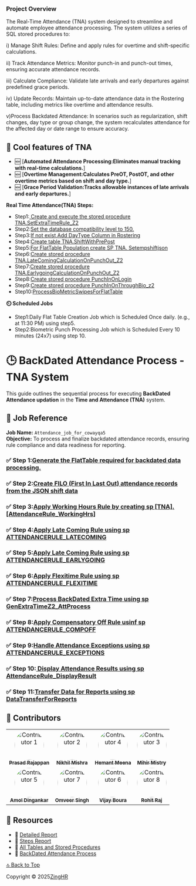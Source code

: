 <a name="readme-top"></a>

### Project Overview

The Real-Time Attendance (TNA) system  designed to streamline and automate employee attendance processing. The system utilizes a series of SQL stored procedures to:





i) Manage Shift Rules: Define and apply rules for overtime and shift-specific calculations.



ii) Track Attendance Metrics: Monitor punch-in and punch-out times, ensuring accurate attendance records.



iii) Calculate Compliance: Validate late arrivals and early departures against predefined grace periods.



iv) Update Records: Maintain up-to-date attendance data in the Rostering table, including metrics like overtime and attendance results.

v)Process Backdated Attendance: In scenarios such as regularization, shift changes, day type or group change, the system recalculates attendance for the affected day or date range to ensure accuracy.
## 🚀 Cool features of TNA

- 🆕 [**Automated Attendance Processing:Eliminates manual tracking with real-time calculations.**]
- 🆕 [**Overtime Management:Calculates PreOT, PostOT, and other overtime metrics based on shift and day type.**]
- 🆕 [**Grace Period Validation:Tracks allowable instances of late arrivals and early departures.**]


**Real Time Attendance(TNA) Steps:**

- Step1:[ Create and execute the stored procedure TNA.SetExtraTimeRule_Z2 ](https://github.com/zinghrcore/z2-tna-db/blob/master/25.%5BTNA%5D.%5BSetExtraTimeRule_Z2%5D.sql)
- Step2:[Set the database compatibility level to 150.](https://github.com/zinghrcore/z2-tna-db/blob/master/00.COMPATIBILITY_LEVEL)
- Step3:[If not exist,Add DayType Column in Rostering](https://github.com/zinghrcore/z2-tna-db/blob/master/0field%20master%20and%20rostering%20daytype.sql)
- Step4:[Create table TNA.ShiftWithPrePost](https://github.com/zinghrcore/z2-tna-db/blob/master/001.shiftwithprepost.sql)
- Step5:[For FlatTable Population create SP  TNA. Setempshiftjson ](https://github.com/zinghrcore/z2-tna-db/blob/master/26.%20%5BTNA%5D.%5BSetEmpShiftJSONData%5D.sql)
- Step6:[Create stored procedure  TNA.LateComingCalculationOnPunchOut_Z2 ](https://github.com/zinghrcore/z2-tna-db/blob/master/17.%5BTNA%5D.%5BLateComingCalculationOnPunchOut_Z2%5D.sql)
- Step7:[Create stored procedure  TNA.EarlygoingCalculationOnPunchOut_Z2 ](https://github.com/zinghrcore/z2-tna-db/blob/master/19.%5BTNA%5D.%5BEarlyGoingCalculationOnPunchOut_Z2%5D.sql)
- Step8:[Create stored procedure  PunchInOnLogin ](https://github.com/zinghrcore/z2-tna-db/blob/master/16.%5BTNA%5D.%5BPunchInOnLogin%5D.sql)
- Step9:[Create stored procedure   PunchInOnThroughBio_z2 ](https://github.com/zinghrcore/z2-tna-db/blob/master/18.%5BTNA%5D.%5BPunchInOnThroughBio_z2%5D.sql)
- Step10:[ProcessBioMetricSwipesForFlatTable](https://github.com/zinghrcore/z2-tna-db/blob/master/%5BTNA%5D.%5BProcessBioMetricSwipesForFlatTable%5D)

**⏲️ Scheduled Jobs**
- Step1:Daily Flat Table Creation Job which is Scheduled Once daily. (e.g., at 11:30 PM) using step5.
- Step2:Biometric Punch Processing Job which is Scheduled Every 10 minutes (24x7) using step 10.

# 🕒 BackDated Attendance Process - TNA System

This guide outlines the sequential process for executing **BackDated Attendance updation** in the **Time and Attendance (TNA)** system.

## 📌 Job Reference  
**Job Name:** `Attendance_job_for_cowayqa5`  
**Objective:** To process and finalize backdated attendance records, ensuring rule compliance and data readiness for reporting.
### ✅ Step 1:[Generate the FlatTable required for backdated data processing.](https://github.com/zinghrcore/z2-tna-db/blob/master/1.setempshiftjsondata.sql)
### ✅ Step 2:[Create FILO (First In Last Out) attendance records from the JSON shift data](https://github.com/zinghrcore/z2-tna-db/blob/master/2.FiloCreationWithJSON_Z2.sql)
### ✅ Step 3:[Apply Working Hours Rule by creating sp [TNA].[AttendanceRule_WorkingHrs]](https://github.com/zinghrcore/z2-tna-db/blob/master/3.AttendanceRule_WorkingHrs.sql)
### ✅ Step 4:[Apply Late Coming Rule using sp ATTENDANCERULE_LATECOMING](https://github.com/zinghrcore/z2-tna-db/blob/master/4.ATTENDANCERULE_LATECOMING.sql)
### ✅ Step 5:[Apply Late Coming Rule using sp ATTENDANCERULE_EARLYGOING](https://github.com/zinghrcore/z2-tna-db/blob/master/5.ATTENDANCERULE_EARLYGOING.sql)
### ✅ Step 6:[Apply Flexitime Rule using sp ATTENDANCERULE_FLEXITIME](https://github.com/zinghrcore/z2-tna-db/blob/master/6.ATTENDANCERULE_FLEXITIME.sql)
### ✅ Step 7:[Process BackDated Extra Time using sp GenExtraTimeZ2_AttProcess](https://github.com/zinghrcore/z2-tna-db/blob/master/7.GenExtraTimeZ2_AttProcess.sql)
### ✅ Step 8:[Apply Compensatory Off Rule usinf sp ATTENDANCERULE_COMPOFF](https://github.com/zinghrcore/z2-tna-db/blob/master/8.ATTENDANCERULE_COMPOFF.sql)
### ✅ Step 9:[Handle Attendance Exceptions using sp ATTENDANCERULE_EXCEPTIONS](https://github.com/zinghrcore/z2-tna-db/blob/master/9.ATTENDANCERULE_EXCEPTIONS.sql)
### ✅ Step 10:[ Display Attendance Results using sp AttendanceRule_DisplayResult](https://github.com/zinghrcore/z2-tna-db/blob/master/10.AttendanceRule_DisplayResult.sql)
### ✅ Step 11:[Transfer Data for Reports using sp DataTransferForReports](https://github.com/zinghrcore/z2-tna-db/blob/master/11.DataTransferForReports.sql)

## 🌟 Contributors

<table>
  <tr>
    <td align="center">
      <a href="https://www.linkedin.com/in/prasad-rajappan-a002a73/" target="_blank">
        <img src="https://media.licdn.com/dms/image/v2/C4E03AQEQl64iTddLkw/profile-displayphoto-shrink_400_400/profile-displayphoto-shrink_400_400/0/1516298618284?e=1751500800&v=beta&t=QZ-WYMxK5vPV-_iFCikorpW6VSIWnhWAz7LlXiX5LXE" width="80px" style="border-radius:50%;" alt="Contributor 1"/>
        <br/>
        <sub><b>Prasad Rajappan</b></sub>
      </a>
    </td>
    <td align="center">
      <a href="https://www.linkedin.com/in/nikhil004/" target="_blank">
        <img src="https://media.licdn.com/dms/image/v2/D4D03AQGys4LpBZOvng/profile-displayphoto-shrink_200_200/profile-displayphoto-shrink_200_200/0/1726168691780?e=2147483647&v=beta&t=7_LfxXThuPlIpSHmiPCQe1bwPCkJW52oAVhJOn5FL0E" width="80px" style="border-radius:50%;" alt="Contributor 2"/>
        <br/>
        <sub><b>Nikhil Mishra</b></sub>
      </a>
    </td>
        <td align="center">
      <a href="https://www.linkedin.com/in/hemant-meena-208b2556/" target="_blank">
        <img src="https://media.licdn.com/dms/image/v2/D4D03AQE7YLjE5a77dg/profile-displayphoto-shrink_400_400/B4DZXlkzApHsAg-/0/1743313384104?e=1751500800&v=beta&t=fMEISdFGYxEw5J4Wnki5WaBSIIsz9yD4aHsmx0F3Bq8" width="80px" style="border-radius:50%;" alt="Contributor 4"/>
        <br/>
        <sub><b>Hemant Meena</b></sub>
      </a>
    </td>
    <td align="center">
      <a href="https://www.linkedin.com/in/mihir-mistry-93068b223/" target="_blank">
        <img src="https://media.licdn.com/dms/image/v2/D4D03AQEpLW8pg6DVgw/profile-displayphoto-shrink_200_200/B4DZRrVZvRHcAg-/0/1736967562482?e=2147483647&v=beta&t=HrPYZoofkqgqDIfavB3QjqSbbWQPP4aza3LomSTXoGk" width="80px" style="border-radius:50%;" alt="Contributor 3"/>
        <br/>
        <sub><b>Mihir Mistry</b></sub>
      </a>
    </td>
  </tr>
  <tr>
    <td align="center">
      <a href="https://www.linkedin.com/in/amol-dingankar-315459121/" target="_blank">
        <img src="https://media.licdn.com/dms/image/v2/D4D03AQHvWF1_C18zxw/profile-displayphoto-shrink_400_400/profile-displayphoto-shrink_400_400/0/1670330113667?e=1751500800&v=beta&t=5OHQubiCZG5QdtQSh6AiQinKHsmllf0XGrw2baotTsk" width="80px" style="border-radius:50%;" alt="Contributor 5"/>
        <br/>
        <sub><b>Amol Dingankar</b></sub>
      </a>
    </td>
        <td align="center">
      <a href="https://www.linkedin.com/in/omveer-singh-82102a29/" target="_blank">
        <img src="https://media.licdn.com/dms/image/v2/D5603AQEAaLfXazpQeA/profile-displayphoto-shrink_400_400/profile-displayphoto-shrink_400_400/0/1714208348267?e=1751500800&v=beta&t=l5QotBO0eGPa5Nman6hlqQu6A5xPoVjMbPn8Ua6Ac84" width="80px" style="border-radius:50%;" alt="Contributor 7"/>
        <br/>
        <sub><b>Omveer Singh</b></sub>
      </a>
    </td>
    <td align="center">
      <a href="https://www.linkedin.com/in/vijay-boura-b1197517a/" target="_blank">
        <img src="https://media.licdn.com/dms/image/v2/D5603AQFFl0UQvFIiuw/profile-displayphoto-shrink_400_400/B56ZaQunylHsAg-/0/1746184866189?e=1751500800&v=beta&t=-oPo7evoLYQwDDSuPYLHlfmqTAnQVLJu5R1B8nRLgJo" width="80px" style="border-radius:50%;" alt="Contributor 6"/>
        <br/>
        <sub><b>Vijay Boura</b></sub>
      </a>
    </td>
    <td align="center">
      <a href="https://www.linkedin.com/in/imrohi8/" target="_blank">
        <img src="https://media.licdn.com/dms/image/v2/D5603AQG5hOhdd_j3xg/profile-displayphoto-shrink_800_800/B56ZUkf5m7HQAc-/0/1740074097527?e=1756339200&v=beta&t=FcnQHqj_0DvfeI9F7P_b8lex4IyeztmFtFqtUusi6Uo" width="80px" style="border-radius:50%;" alt="Contributor 8"/>
        <br/>
        <sub><b>Rohit Raj</b></sub>
      </a>
    </td>
  </tr>
</table>






## 📁 Resources

- 📄 [Detailed Report](https://zinghr365-my.sharepoint.com/:w:/g/personal/nikhil_mishra_zinghr_com/EQtXlIN-tVFKks0tMhePZmEBjwJWUVPBQbnlyqqT4rnOJQ?wdOrigin=TEAMS-MAGLEV.undefined_ns.rwc&wdExp=TEAMS-TREATMENT&wdhostclicktime=1746181572438&web=1)
- 📄 [Steps Report](https://drive.google.com/file/d/1VrXBYQQknR33bqLG-Che7I3bnBFKTl6T/view?usp=drive_link)
- 📄 [All Tables and Stored Procedures](https://github.com/zinghrcore/z2-tna-db/blob/master/Final%20SP%20and%20tables.rar)
- 📄 [BackDated Attendance Process](https://github.com/zinghrcore/z2-tna-db/blob/master/BackDated%20Attendance%20Process.docx)
  
[🔝 Back to Top](#readme-top)

Copyright © 2025[ZingHR](https://www.zinghr.com/)  <br />










